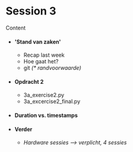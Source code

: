 
# Session 3

Content

* #### 'Stand van zaken'
  * Recap last week
  * Hoe gaat het?
  * git _(* randvoorwaarde)_

* #### Opdracht 2 
  * 3a_exercise2.py
  * 3a_excercise2_final.py

* #### Duration vs. timestamps

* #### Verder
  * _Hardware sessies --> verplicht, 4 sessies_ 
  
